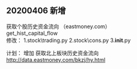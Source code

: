 ## 20200406 新增
获取个股历史资金流向    （eastmoney.com）  
get_hist_capital_flow  
修改：
1.stock\trading.py 
2.stock\cons.py 
3.__init__.py


计划：
增加 获取北上板块历史资金流向
http://data.eastmoney.com/bkzj/hy.html

